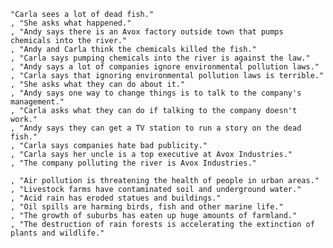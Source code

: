 	"Carla sees a lot of dead fish."
	, "She asks what happened."
	, "Andy says there is an Avox factory outside town that pumps chemicals into the river."
	, "Andy and Carla think the chemicals killed the fish."
	, "Carla says pumping chemicals into the river is against the law."
	, "Andy says a lot of companies ignore environmental pollution laws."
	, "Carla says that ignoring environmental pollution laws is terrible."
	, "She asks what they can do about it."
	, "Andy says one way to change things is to talk to the company's management."
	, "Carla asks what they can do if talking to the company doesn't work."
	, "Andy says they can get a TV station to run a story on the dead fish."
	, "Carla says companies hate bad publicity."
	, "Carla says her uncle is a top executive at Avox Industries."
	, "The company polluting the river is Avox Industries."

	, "Air pollution is threatening the health of people in urban areas."
	, "Livestock farms have contaminated soil and underground water."
	, "Acid rain has eroded statues and buildings."
	, "Oil spills are harming birds, fish and other marine life."
	, "The growth of suburbs has eaten up huge amounts of farmland."
	, "The destruction of rain forests is accelerating the extinction of plants and wildlife."

